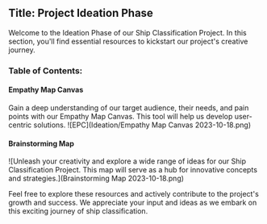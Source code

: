 ## Title: Project Ideation Phase


Welcome to the Ideation Phase of our Ship Classification Project. In this section, you'll find essential resources to kickstart our project's creative journey. 

### Table of Contents:

#### Empathy Map Canvas 
Gain a deep understanding of our target audience, their needs, and pain points with our Empathy Map Canvas. This tool will help us develop user-centric solutions.
![EPC](Ideation/Empathy Map Canvas 2023-10-18.png)

#### Brainstorming Map
![Unleash your creativity and explore a wide range of ideas for our Ship Classification Project. This map will serve as a hub for innovative concepts and strategies.](Brainstorming Map 2023-10-18.png)

Feel free to explore these resources and actively contribute to the project's growth and success. We appreciate your input and ideas as we embark on this exciting journey of ship classification.
